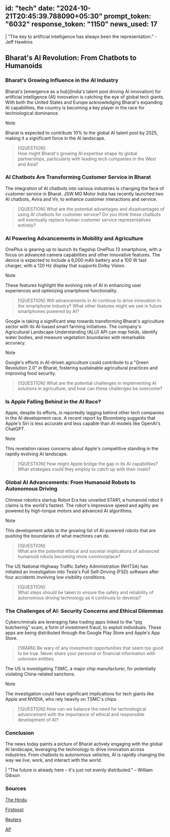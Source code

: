 
id: "tech"
date: "2024-10-21T20:45:39.788090+05:30"
prompt_token: "6032"
response_token: "1150"
news_used: 17
------
| "The key to artificial intelligence has always been the representation." - Jeff Hawkins

## Bharat's AI Revolution: From Chatbots to Humanoids

### Bharat's Growing Influence in the AI Industry

Bharat's [emergence as a hub](India's talent pool driving AI innovation) for artificial intelligence (AI) innovation is catching the eye of global tech giants. With both the United States and Europe acknowledging Bharat's expanding AI capabilities, the country is becoming a key player in the race for technological dominance. 

> [!NOTE]  
> Bharat is expected to contribute 10% to the global AI talent pool by 2025, making it a significant force in the AI landscape.

> [!QUESTION]  
> How might Bharat's growing AI expertise shape its global partnerships, particularly with leading tech companies in the West and Asia?

### AI Chatbots Are Transforming Customer Service in Bharat

The integration of AI chatbots into various industries is changing the face of customer service in Bharat. JSW MG Motor India has recently launched two AI chatbots, Avira and Vir, to enhance customer interactions and service. 

> [!QUESTION] 
> What are the potential advantages and disadvantages of using AI chatbots for customer service? Do you think these chatbots will eventually replace human customer service representatives entirely?

### AI Powering Advancements in Mobility and Agriculture 

OnePlus is gearing up to launch its flagship OnePlus 13 smartphone, with a focus on advanced camera capabilities and other innovative features. The device is expected to include a 6,000 mAh battery and a 100 W fast charger, with a 120 Hz display that supports Dolby Vision. 

> [!NOTE]  
> These features highlight the evolving role of AI in enhancing user experiences and optimizing smartphone functionality.

> [!QUESTION] 
> Will advancements in AI continue to drive innovation in the smartphone industry? What other features might we see in future smartphones powered by AI?

Google is taking a significant step towards transforming Bharat's agriculture sector with its AI-based smart farming initiatives. The company's Agricultural Landscape Understanding (ALU) API can map fields, identify water bodies, and measure vegetation boundaries with remarkable accuracy. 

> [!NOTE] 
> Google's efforts in AI-driven agriculture could contribute to a "Green Revolution 2.0" in Bharat, fostering sustainable agricultural practices and improving food security.

> [!QUESTION] 
> What are the potential challenges in implementing AI solutions in agriculture, and how can these challenges be overcome?

### Is Apple Falling Behind in the AI Race?

Apple, despite its efforts, is reportedly lagging behind other tech companies in the AI development race. A recent report by Bloomberg suggests that Apple's Siri is less accurate and less capable than AI models like OpenAI's ChatGPT. 

> [!NOTE] 
> This revelation raises concerns about Apple's competitive standing in the rapidly evolving AI landscape.

> [!QUESTION] 
> How might Apple bridge the gap in its AI capabilities? What strategies could they employ to catch up with their rivals?

### Global AI Advancements: From Humanoid Robots to Autonomous Driving 

Chinese robotics startup Robot Era has unveiled STAR1, a humanoid robot it claims is the world's fastest. The robot's impressive speed and agility are powered by high-torque motors and advanced AI algorithms.  

> [!NOTE]  
> This development adds to the growing list of AI-powered robots that are pushing the boundaries of what machines can do.

> [!QUESTION]  
>  What are the potential ethical and societal implications of advanced humanoid robots becoming more commonplace? 

The US National Highway Traffic Safety Administration (NHTSA) has initiated an investigation into Tesla's Full Self-Driving (FSD) software after four accidents involving low visibility conditions. 

> [!QUESTION]  
> What steps should be taken to ensure the safety and reliability of autonomous driving technology as it continues to develop?

### The Challenges of AI: Security Concerns and Ethical Dilemmas

Cybercriminals are leveraging fake trading apps linked to the "pig butchering" scam, a form of investment fraud, to exploit individuals. These apps are being distributed through the Google Play Store and Apple's App Store. 

> [!WARN] 
>  Be wary of any investment opportunities that seem too good to be true. Never share your personal or financial information with unknown entities. 

The US is investigating TSMC, a major chip manufacturer, for potentially violating China-related sanctions. 

> [!NOTE] 
> The investigation could have significant implications for tech giants like Apple and NVIDIA, who rely heavily on TSMC's chips.

> [!QUESTION] 
> How can we balance the need for technological advancement with the importance of ethical and responsible development of AI?

### Conclusion

The news today paints a picture of Bharat actively engaging with the global AI landscape, leveraging the technology to drive innovation across industries.  From chatbots to autonomous vehicles, AI is rapidly changing the way we live, work, and interact with the world.

| "The future is already here – it's just not evenly distributed." – William Gibson

### Sources

[The Hindu](https://www.thehindu.com/)

[Firstpost](https://www.firstpost.com/)

[Reuters](https://www.reuters.com/)

[AP](https://apnews.com/)

